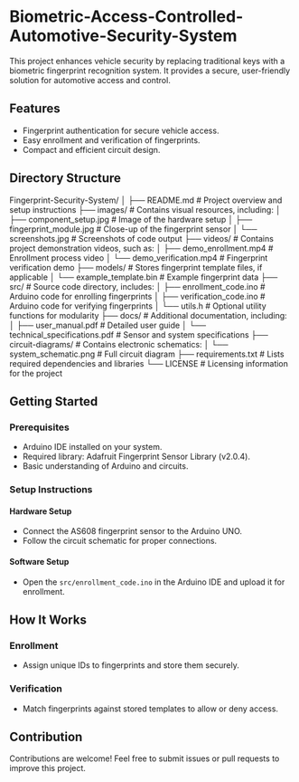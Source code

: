 # Biometric-Access-Controlled-Automotive-Security-System

This project enhances vehicle security by replacing traditional keys with a biometric fingerprint recognition system. It provides a secure, user-friendly solution for automotive access and control.

## Features
- Fingerprint authentication for secure vehicle access.
- Easy enrollment and verification of fingerprints.
- Compact and efficient circuit design.

## Directory Structure
Fingerprint-Security-System/ │ ├── README.md # Project overview and setup instructions ├── images/ # Contains visual resources, including: │ ├── component_setup.jpg # Image of the hardware setup │ ├── fingerprint_module.jpg # Close-up of the fingerprint sensor │ └── screenshots.jpg # Screenshots of code output ├── videos/ # Contains project demonstration videos, such as: │ ├── demo_enrollment.mp4 # Enrollment process video │ └── demo_verification.mp4 # Fingerprint verification demo ├── models/ # Stores fingerprint template files, if applicable │ └── example_template.bin # Example fingerprint data ├── src/ # Source code directory, includes: │ ├── enrollment_code.ino # Arduino code for enrolling fingerprints │ ├── verification_code.ino # Arduino code for verifying fingerprints │ └── utils.h # Optional utility functions for modularity ├── docs/ # Additional documentation, including: │ ├── user_manual.pdf # Detailed user guide │ └── technical_specifications.pdf # Sensor and system specifications ├── circuit-diagrams/ # Contains electronic schematics: │ └── system_schematic.png # Full circuit diagram ├── requirements.txt # Lists required dependencies and libraries └── LICENSE # Licensing information for the project


## Getting Started

### Prerequisites
- Arduino IDE installed on your system.
- Required library: Adafruit Fingerprint Sensor Library (v2.0.4).
- Basic understanding of Arduino and circuits.

### Setup Instructions

#### Hardware Setup
- Connect the AS608 fingerprint sensor to the Arduino UNO.
- Follow the circuit schematic for proper connections.

#### Software Setup
- Open the `src/enrollment_code.ino` in the Arduino IDE and upload it for enrollment.

## How It Works

### Enrollment
- Assign unique IDs to fingerprints and store them securely.

### Verification
- Match fingerprints against stored templates to allow or deny access.

## Contribution
Contributions are welcome! Feel free to submit issues or pull requests to improve this project.
